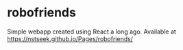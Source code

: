 # robofriends
Simple webapp created using React a long ago. Available at https://nstseek.github.io/Pages/robofriends/
